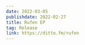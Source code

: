 ```yaml
---
date: 2022-03-05
publishdate: 2022-02-27
title: Rufen EP
tag: Release
link: https://ditto.fm/rufen
---
```


